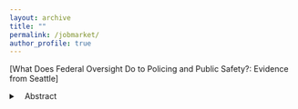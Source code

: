 ```yaml
---
layout: archive
title: ""
permalink: /jobmarket/
author_profile: true
---
```


[What Does Federal Oversight Do to Policing and Public Safety?: Evidence from  Seattle]
<details>
 <summary>&nbsp;&nbsp;&nbsp;Abstract</summary>
 Will be posted November 2023.
</details>

